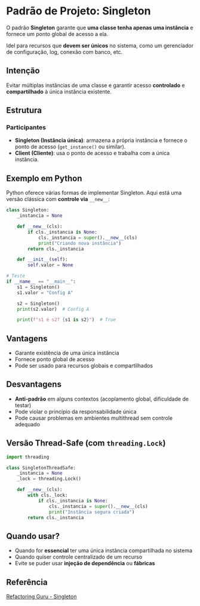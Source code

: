 # Padrão de Projeto: Singleton

O padrão **Singleton** garante que **uma classe tenha apenas uma instância** e fornece um
ponto global de acesso a ela.

Idel para recursos que **devem ser únicos** no sistema, como um gerenciador de
configuração, log, conexão com banco, etc.

## Intenção

Evitar múltiplas instâncias de uma classe e garantir acesso **controlado** e **compartilhado**
à única instância existente.

## Estrutura

### Participantes

- **Singleton (Instância única)**: armazena a própria instância e fornece o ponto de
acesso (`get_instance()` ou similar).
- **Client (Cliente)**: usa o ponto de acesso e trabalha com a única instância.

## Exemplo em Python

Python oferece várias formas de implementar Singleton. Aqui está uma versão clássica com
**controle via** `__new__`:

```py
class Singleton:
    _instancia = None

    def __new__(cls):
        if cls._instancia is None:
            cls._instancia = super().__new__(cls)
            print("Criando nova instância")
        return cls._instancia

    def __init__(self):
        self.valor = None

# Teste
if __name__ == "__main__":
    s1 = Singleton()
    s1.valor = "Config A"

    s2 = Singleton()
    print(s2.valor)  # Config A

    print(f"s1 é s2? {s1 is s2}")  # True
```

## Vantagens

- Garante existência de uma única instância
- Fornece ponto global de acesso
- Pode ser usado para recursos globais e compartilhados

## Desvantagens

- **Anti-padrão** em alguns contextos (acoplamento global, dificuldade de testar)
- Pode violar o princípio da responsabilidade única
- Pode causar problemas em ambientes multithread sem controle adequado

## Versão Thread-Safe (com `threading.Lock`)

```py
import threading

class SingletonThreadSafe:
    _instancia = None
    _lock = threading.Lock()

    def __new__(cls):
        with cls._lock:
            if cls._instancia is None:
                cls._instancia = super().__new__(cls)
                print("Instância segura criada")
        return cls._instancia
```

## Quando usar?

- Quando for **essencial** ter uma única instância compartilhada no sistema
- Quando quiser controle centralizado de um recurso
- Evite se puder usar **injeção de dependẽncia** ou **fábricas**

## Referência
[Refactoring Guru - Singleton](https://refactoring.guru/pt-br/design-patterns/singleton)